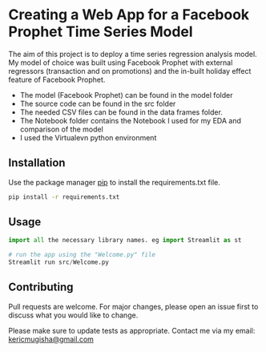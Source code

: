 # Creating a Web App for a Facebook Prophet Time Series Model 

The aim of this project is to deploy a time series regression analysis model. My model of choice was built using Facebook Prophet with external regressors (transaction and on promotions) and the in-built holiday effect feature of Facebook Prophet. 

- The model (Facebook Prophet) can be found in the model folder
- The source code can be found in the src folder
- The needed CSV files can be found in the data frames folder. 
- The Notebook folder contains the Notebook I used for my EDA and comparison of the model 
- I used the Virtualevn python environment



## Installation

Use the package manager [pip](https://pip.pypa.io/en/stable/) to install the requirements.txt file. 

```bash
pip install -r requirements.txt
```

## Usage

```python
import all the necessary library names. eg import Streamlit as st 

# run the app using the "Welcome.py" file
Streamlit run src/Welcome.py


```

## Contributing

Pull requests are welcome. For major changes, please open an issue first
to discuss what you would like to change.

Please make sure to update tests as appropriate. Contact me via my email: kericmugisha@gmail.com
